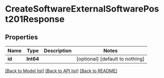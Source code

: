 # CreateSoftwareExternalSoftwarePost201Response


## Properties
Name | Type | Description | Notes
------------ | ------------- | ------------- | -------------
**id** | **Int64** |  | [optional] [default to nothing]


[[Back to Model list]](../README.md#models) [[Back to API list]](../README.md#api-endpoints) [[Back to README]](../README.md)


